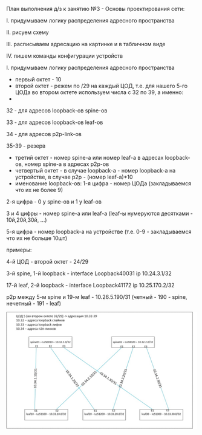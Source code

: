 План выполнения д/з к занятию №3 -  Основы проектирования сети:

I.		придумываем логику распределения адресного пространства

II.		рисуем схему

III.	расписываем адресацию на картинке и в табличном виде

IV.		пишем команды конфигурации устройств


I.		придумываем логику распределения адресного пространства

- первый октет - 10
- второй октет - режем по /29 на каждый ЦОД, т.е. для нашего 5-го ЦОДа во втором октете используем числа с 32 по 39, а именно:
- 
32 - для адресов loopback-ов spine-ов
  
33 - для адресов loopback-ов leaf-ов

34 - для адресов p2p-link-ов

35-39 - резерв

- третий октет - номер spine-а или номер leaf-а в адресах loopback-ов, номер spine-а в адресах p2p-ов
- четвертый октет - в случае loopback-а - номер loopback-а на устройстве, в случае p2p - (номер leaf-а)*10
- именование loopback-ов:
1-я цифра - номер ЦОДа (закладываемся что их не более 9)
  
2-я цифра - 0 у spine-ов и 1 у leaf-ов

3 и 4 цифры - номер spine-а или leaf-а (leaf-ы нумеруются десятками - 10й,20й,30й, ...)


5-я цифра - номер loopback-а на устройстве (т.е. 0-9 - закладываемся что их не больше 10шт)


примеры:

4-й ЦОД - второй октет - 24/29

3-й spine, 1-й loopback - interface Loopback40031 ip 10.24.3.1/32

17-й leaf, 2-й loopback - interface Loopback41172 ip 10.25.170.2/32

p2p между 5-м spine и 19-м leaf - 10.26.5.190/31 (четный - 190 - spine, нечетный - 191 - leaf)


<p align="center">
 <img src="LAB1.jpg" alt="qr"/>
</p>

